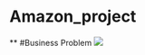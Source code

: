 # Amazon_project

** #Business Problem
![](https://encrypted-tbn0.gstatic.com/images?q=tbn:ANd9GcTk_F1E606kfPJhz_ZgJiwdXRizYTvU6stp8g&s)
